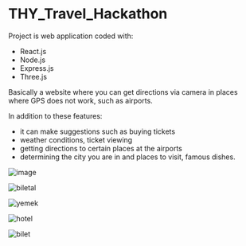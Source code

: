 # THY_Travel_Hackathon

Project is web application coded with:
* React.js
* Node.js
* Express.js
* Three.js

Basically a website where you can get directions via camera in places where GPS does not work, such as airports. 

In addition to these features:
* it can make suggestions such as buying tickets
* weather conditions, ticket viewing
* getting directions to certain places at the airports
* determining the city you are in and places to visit, famous dishes.


![image](https://user-images.githubusercontent.com/55550212/213853229-1bd7f495-58f7-4bbc-a0f5-a0081aceb558.png)

![biletal](https://user-images.githubusercontent.com/55550212/213853833-2c9e1324-06f2-4f14-8622-df3a7c7d2695.png)

![yemek](https://user-images.githubusercontent.com/55550212/213853887-cdbd5198-341a-44a0-a67b-e9ae6623a728.png)

![hotel](https://user-images.githubusercontent.com/55550212/213853922-d1c5332e-315a-4aff-ab26-8f8ecdfd5112.png)

![bilet](https://user-images.githubusercontent.com/55550212/213853941-3870aba0-ccd9-4da7-8714-31e3823382d5.png)

